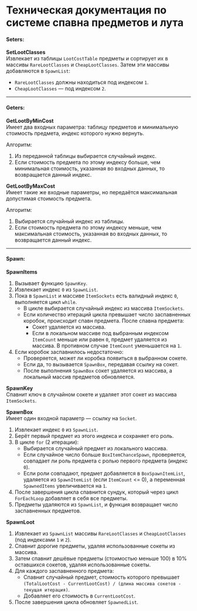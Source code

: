 # Техническая документация по системе спавна предметов и лута

#### Seters:

**SetLootClasses**\
Извлекает из таблицы `LootCostTable` предметы и сортирует их в массивы `RareLootClasses` и `CheapLootClasses`. Затем эти массивы добавляются в `SpawnList`:

* `RareLootClasses` должны находиться под индексом `1`.
* `CheapLootClasses` — под индексом `2`.

***

#### Geters:

**GetLootByMinCost**\
Имеет два входных параметра: таблицу предметов и минимальную стоимость предмета, индекс которого нужно вернуть.

Алгоритм:

1. Из переданной таблицы выбирается случайный индекс.
2. Если стоимость предмета по этому индексу больше, чем минимальная стоимость, указанная во входных данных, то возвращается данный индекс.

**GetLootByMaxCost**\
Имеет такие же входные параметры, но передаётся максимальная допустимая стоимость предмета.

Алгоритм:

1. Выбирается случайный индекс из таблицы.
2. Если стоимость предмета по этому индексу меньше, чем максимальная стоимость, указанная во входных данных, то возвращается данный индекс.

***

#### Spawn:

**SpawnItems**

1. Вызывает функцию `SpawnKey`.
2. Извлекает индекс `0` из `SpawnList`.
3. Пока в `SpawnList` и массиве `ItemSockets` есть валидный индекс `0`, выполняется цикл `while`.
   * В цикле выбирается случайный индекс из массива `ItemSockets`.
   * Если количество итераций цикла превышает число заспавненных коробок, происходит спавн предмета. После спавна предмета:
     * Сокет удаляется из массива.
     * Если в локальном массиве под выбранным индексом `ItemCount` меньше или равен `0`, предмет удаляется из массива. В противном случае `ItemCount` уменьшается на `1`.
4. Если коробок заспавнилось недостаточно:
   * Проверяется, может ли коробка появиться в выбранном сокете.
   * Если да, то вызывается `SpawnBox`, передавая ссылку на сокет.
   * После выполнения `SpawnBox` сокет удаляется из массива, а локальный массив предметов обновляется.

**SpawnKey**\
Спавнит ключ в случайном сокете и удаляет этот сокет из массива `ItemSockets`.

**SpawnBox**\
Имеет один входной параметр — ссылку на `Socket`.

1. Извлекает индекс `0` из `SpawnList`.
2. Берёт первый предмет из этого индекса и сохраняет его роль.
3. В цикле `for` (2 итерации):
   * Выбирается случайный предмет из локального массива.
   * Если случайное число больше `BoxItemChanceSpawn`, проверяется, совпадает ли роль предмета с ролью первого предмета (индекс `0`).
   * Если роли совпадают, предмет добавляется в `BoxSpawnItemList`, удаляется из `SpawnItemList` (если `ItemCount` <= 0), а переменная `SpawnedItems` увеличивается на `1`.
4. После завершения цикла спавнится сундук, который через цикл `ForEachLoop` добавляет в себя все предметы.
5. Предметы удаляются из `SpawnList`, и функция возвращает число заспавненных предметов.

**SpawnLoot**

1. Извлекает из `SpawnList` массивы `RareLootClasses` и `CheapLootClasses` (под индексами `1` и `2`).
2. Спавнит дорогие предметы, удаляя использованные сокеты из массива.
3. Затем спавнит дешёвые предметы (стоимостью меньше 100) в 10% оставшихся сокетов, удаляя использованные сокеты.
4. Для каждого заспавненного предмета:
   * Спавнит случайный предмет, стоимость которого превышает `(TotalLootCost - CurrentLootCost) / (длина массива сокетов - текущая итерация)`.
   * Добавляет его стоимость в `CurrentLootCost`.
5. После завершения цикла обновляет `SpawnedList`.
